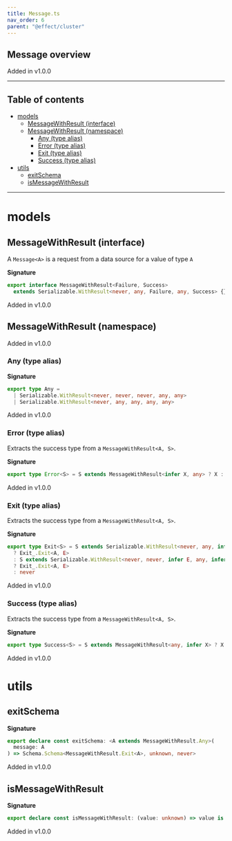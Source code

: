 ```yaml
---
title: Message.ts
nav_order: 6
parent: "@effect/cluster"
---
```


## Message overview

Added in v1.0.0

---

<h2 class="text-delta">Table of contents</h2>

- [models](#models)
  - [MessageWithResult (interface)](#messagewithresult-interface)
  - [MessageWithResult (namespace)](#messagewithresult-namespace)
    - [Any (type alias)](#any-type-alias)
    - [Error (type alias)](#error-type-alias)
    - [Exit (type alias)](#exit-type-alias)
    - [Success (type alias)](#success-type-alias)
- [utils](#utils)
  - [exitSchema](#exitschema)
  - [isMessageWithResult](#ismessagewithresult)

---

# models

## MessageWithResult (interface)

A `Message<A>` is a request from a data source for a value of type `A`

**Signature**

```ts
export interface MessageWithResult<Failure, Success>
  extends Serializable.WithResult<never, any, Failure, any, Success> {}
```

Added in v1.0.0

## MessageWithResult (namespace)

Added in v1.0.0

### Any (type alias)

**Signature**

```ts
export type Any =
  | Serializable.WithResult<never, never, never, any, any>
  | Serializable.WithResult<never, any, any, any, any>
```

Added in v1.0.0

### Error (type alias)

Extracts the success type from a `MessageWithResult<A, S>`.

**Signature**

```ts
export type Error<S> = S extends MessageWithResult<infer X, any> ? X : never
```

Added in v1.0.0

### Exit (type alias)

Extracts the success type from a `MessageWithResult<A, S>`.

**Signature**

```ts
export type Exit<S> = S extends Serializable.WithResult<never, any, infer E, any, infer A>
  ? Exit_.Exit<A, E>
  : S extends Serializable.WithResult<never, never, infer E, any, infer A>
  ? Exit_.Exit<A, E>
  : never
```

Added in v1.0.0

### Success (type alias)

Extracts the success type from a `MessageWithResult<A, S>`.

**Signature**

```ts
export type Success<S> = S extends MessageWithResult<any, infer X> ? X : never
```

Added in v1.0.0

# utils

## exitSchema

**Signature**

```ts
export declare const exitSchema: <A extends MessageWithResult.Any>(
  message: A
) => Schema.Schema<MessageWithResult.Exit<A>, unknown, never>
```

Added in v1.0.0

## isMessageWithResult

**Signature**

```ts
export declare const isMessageWithResult: (value: unknown) => value is MessageWithResult<unknown, unknown>
```

Added in v1.0.0
